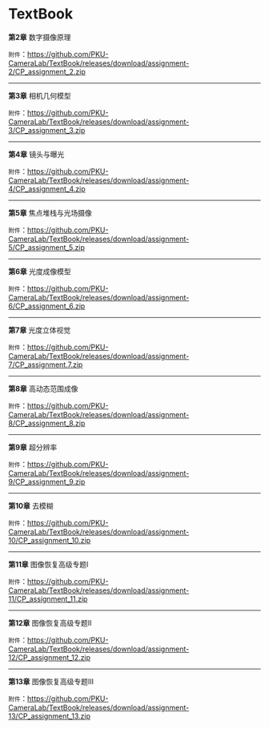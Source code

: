 # TextBook

**第2章** 数字摄像原理

`附件`：https://github.com/PKU-CameraLab/TextBook/releases/download/assignment-2/CP_assignment_2.zip

------
**第3章** 相机几何模型

`附件`：https://github.com/PKU-CameraLab/TextBook/releases/download/assignment-3/CP_assignment_3.zip

------

**第4章** 镜头与曝光

`附件`：https://github.com/PKU-CameraLab/TextBook/releases/download/assignment-4/CP_assignment_4.zip

------

**第5章** 焦点堆栈与光场摄像

`附件`：https://github.com/PKU-CameraLab/TextBook/releases/download/assignment-5/CP_assignment_5.zip

------

**第6章** 光度成像模型

`附件`：https://github.com/PKU-CameraLab/TextBook/releases/download/assignment-6/CP_assignment_6.zip

------
**第7章** 光度立体视觉

`附件`：https://github.com/PKU-CameraLab/TextBook/releases/download/assignment-7/CP_assignment.7.zip

------

**第8章** 高动态范围成像

`附件`：https://github.com/PKU-CameraLab/TextBook/releases/download/assignment-8/CP_assignment_8.zip

------

**第9章** 超分辨率

`附件`：https://github.com/PKU-CameraLab/TextBook/releases/download/assignment-9/CP_assignment_9.zip

------

**第10章** 去模糊

`附件`：https://github.com/PKU-CameraLab/TextBook/releases/download/assignment-10/CP_assignment_10.zip

------

**第11章** 图像恢复高级专题I

`附件`：https://github.com/PKU-CameraLab/TextBook/releases/download/assignment-11/CP_assignment_11.zip

------

**第12章** 图像恢复高级专题II

`附件`：https://github.com/PKU-CameraLab/TextBook/releases/download/assignment-12/CP_assignment_12.zip

------

**第13章** 图像恢复高级专题III

`附件`：https://github.com/PKU-CameraLab/TextBook/releases/download/assignment-13/CP_assignment_13.zip

